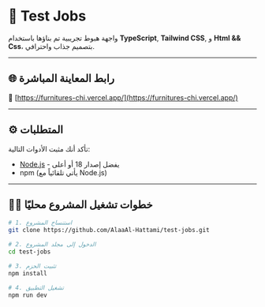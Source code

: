 # 🚀 Test Jobs

واجهة هبوط تجريبية تم بناؤها باستخدام **TypeScript**, **Tailwind CSS**, و **Html && Css**، بتصميم جذاب واحترافي.

---

## 🌐 رابط المعاينة المباشرة

🔗 [https://furnitures-chi.vercel.app/](https://furnitures-chi.vercel.app/)

---




## ⚙️ المتطلبات

تأكد أنك مثبت الأدوات التالية:

- [Node.js](https://nodejs.org/) - يفضل إصدار 18 أو أعلى
- npm (يأتي تلقائياً مع Node.js)

---

## 🧑‍💻 خطوات تشغيل المشروع محليًا

```bash
# 1. استنساخ المشروع
git clone https://github.com/AlaaAl-Hattami/test-jobs.git

# 2. الدخول إلى مجلد المشروع
cd test-jobs

# 3. تثبيت الحزم
npm install

# 4. تشغيل التطبيق
npm run dev
